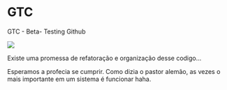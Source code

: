 # GTC
GTC - Beta- Testing Github


![](https://media.giphy.com/media/3o6ZtmpL46KbNeexXy/giphy.gif)


Existe uma promessa de refatoração e organização desse codigo... 

Esperamos a profecia se cumprir.
Como dizia o pastor alemão, as vezes o mais importante em um sistema é funcionar haha.



